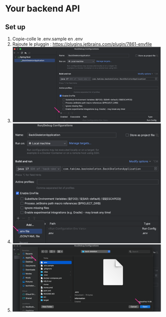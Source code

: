 # Your backend API

## Set up 
1. Copie-colle le .env.sample en .env
2. Rajoute le pluggin : https://plugins.jetbrains.com/plugin/7861-envfile
3. <img src="img-readme/img.png">
3. <img src="img-readme/img_1.png">
3. <img src="img-readme/img_2.png">
